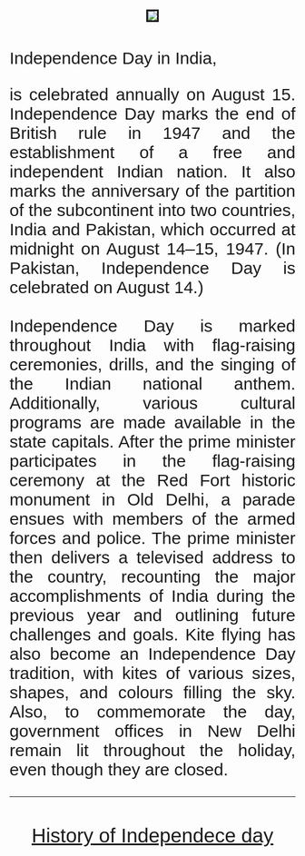 <html>
<head>
<style>
#abc{text-align:justify;font-size:30px;font-family: 'Source Sans Pro', sans-serif;property:float-left;}
  a{text-align:center;font-size:35px;font-family: 'Source Sans Pro', sans-serif;}
  html{text-align:center;}
  img{border:solid;}
</style> </head>
<body> <br><br>
  <img src="https://m.timesofindia.com/thumb/77541570.cms?resizemode=4&width=400"> <br><br>
<p id=abc property:float-left>Independence Day in India,</p> <p id=abc> is celebrated annually on August 15. Independence Day marks the end of British rule in 1947 and the establishment of a free and independent Indian nation. It also marks the anniversary of the partition of the subcontinent into two countries, India and Pakistan, which occurred at midnight on August 14–15, 1947. (In Pakistan, Independence Day is celebrated on August 14.)<br><br>
Independence Day is marked throughout India with flag-raising ceremonies, drills, and the singing of the Indian national anthem. Additionally, various cultural programs are made available in the state capitals. After the prime minister participates in the flag-raising ceremony at the Red Fort historic monument in Old Delhi, a parade ensues with members of the armed forces and police. The prime minister then delivers a televised address to the country, recounting the major accomplishments of India during the previous year and outlining future challenges and goals. Kite flying has also become an Independence Day tradition, with kites of various sizes, shapes, and colours filling the sky. Also, to commemorate the day, government offices in New Delhi remain lit throughout the holiday, even though they are closed.</p><hr><br><br>
  <a href="https://sanjana1-12thstd.github.io/History/"> History of Independece day</a>
